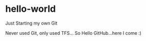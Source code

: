 # hello-world
Just Starting my own Git

Never used Git, only used TFS...
So Hello GitHub...here I come :)

